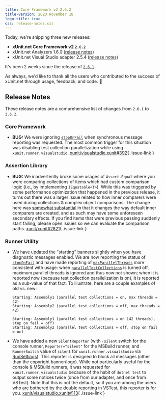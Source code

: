 ```yaml
---
title: Core Framework v2 2.6.2
title-version: 2023 November 18
logo-title: true
css: release-notes.css
---
```


Today, we're shipping three new releases:

* **xUnit.net Core Framework v2 `2.6.2`**
* xUnit.net Analyzers 1.6.0  ([release notes](/releases/analyzers/1.6.0))
* xUnit.net Visual Studio adapter 2.5.4 ([release notes](/releases/visualstudio/2.5.4))

It's been 2 weeks since the release of [`2.6.1`](2.6.1).

As always, we'd like to thank all the users who contributed to the success of xUnit.net through usage, feedback, and code. 🎉

## Release Notes

These release notes are a comprehensive list of changes from `2.6.1` to `2.6.2`.

### Core Framework

* **BUG:** We were ignoring [`stopOnFail`](/docs/config-xunit-runner-json#stopOnFail) when synchronous message reporting was requested. The most common trigger for this situation was disabling test collection parallelization while using `xunit.runner.visualstudio`. [xunit/visualstudio.xunit#392](https://github.com/xunit/visualstudio.xunit/issues/392){ .issue-link }

### Assertion Library

* **BUG:** We inadvertently broke some usages of `Assert.Equal` where you were comparing collections of items which had custom comparison logic (i.e., by implementing `IEquatable<T>`). While this was triggered by some performance optimization that happened in the previous release, it turns out there was a larger issue related to how inner comparers were used during collections & complex object comparisons. The change here was [somewhat substantial](https://github.com/xunit/assert.xunit/commit/455865ac846c0812e80ffb1c4a46b9d5d35ff828) in that it changes the way default inner comparers are created, and as such may have some unforeseen secondary effects. If you find items that were previous passing suddenly start failing, please open issues so we can evaluate the comparison paths. [xunit/xunit#2821](https://github.com/xunit/xunit/issues/2821){ .issue-link }

### Runner Utility

* We have updated the "starting" banners slightly when you have diagnostic messages enabled. We are now reporting the status of [`stopOnFail`](/docs/config-xunit-runner-json#stopOnFail) and have made reporting of [`maxParallelThreads`](/docs/config-xunit-runner-json#maxParallelThreads) more consistent with usage: when [`parallelTestCollections`](/docs/config-xunit-runner-json#parallelTestCollections) is turned off, maximum parallel threads is ignored and thus now not shown; when it is reported now (because test collection parallelization is on), it is reported as a sub-value of that fact. To illustrate, here are   a couple examples of old vs. new:

  ```text
  Starting: Assembly1 (parallel test collections = on, max threads = 42)
  Starting: Assembly2 (parallel test collections = off, max threads = 42)
  ```

  ```text
  Starting: Assembly1 (parallel test collections = on [42 threads], stop on fail = off)
  Starting: Assembly2 (parallel test collections = off, stop on fail = on)
  ```

* We have added a new `SilentReporter` (with `-silent` switch for the console runner, `Reporter="silent"` for the MSBuild runner, and `RunnerSwitch` value of `silent` for `xunit.runner.visualstudio` via [RunSettings](/docs/config-runsettings)). This reporter is designed to block all messages (other than the copyright banner/logo). While not particularly useful for the console & MSBuild runners, it was requested for `xunit.runner.visualstudio` because of the habit of `dotnet test` to output some notices twice (once from our adapter, and once from VSTest). Note that this is not the default, so if you are among the users who are bothered by the double reporting in VSTest, this reporter is for you. [xunit/visualstudio.xunit#113](https://github.com/xunit/visualstudio.xunit/issues/113){ .issue-link }
